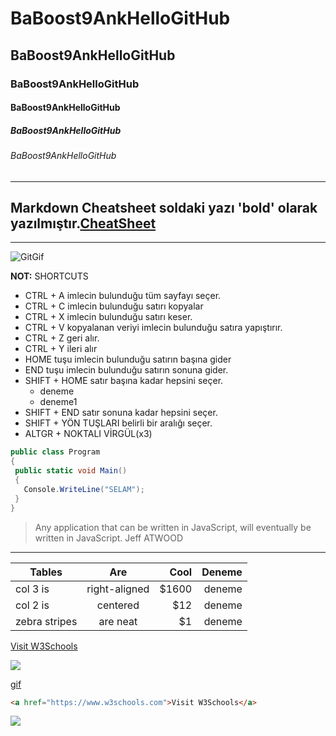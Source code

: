 # BaBoost9AnkHelloGitHub
## BaBoost9AnkHelloGitHub
### BaBoost9AnkHelloGitHub
#### BaBoost9AnkHelloGitHub
##### BaBoost9AnkHelloGitHub
###### BaBoost9AnkHelloGitHub
----
**Markdown Cheatsheet** soldaki yazı 'bold' olarak yazılmıştır.[CheatSheet](https://github.com/adam-p/markdown-here/wiki/Markdown-Cheatsheet)
----

----
![GitGif](https://gist.githubusercontent.com/abhirampai/ce94b0b8345cd969d3cf997578487cdd/raw/b2dc51d4421db9d4a5a17be817e07dc8ad1e3375/hello.gif)

**NOT:** SHORTCUTS

 - CTRL + A imlecin bulunduğu tüm sayfayı seçer.
 - CTRL + C imlecin bulunduğu satırı kopyalar
 - CTRL + X imlecin bulunduğu satırı keser.
 - CTRL + V kopyalanan veriyi imlecin bulunduğu satıra yapıştırır.
 - CTRL + Z geri alır.
 - CTRL + Y ileri alır
 - HOME tuşu imlecin bulunduğu satırın başına gider
 - END tuşu imlecin bulunduğu satırın sonuna gider.
 - SHIFT + HOME satır başına kadar hepsini seçer.
    - deneme
    - deneme1
 - SHIFT + END satır sonuna kadar hepsini seçer.
 - SHIFT + YÖN TUŞLARI belirli bir aralığı seçer.
 - ALTGR + NOKTALI VİRGÜL(x3)
 
 ```cs
 public class Program
{
  public static void Main()
  {
    Console.WriteLine("SELAM");
  }
}

 ```
> Any application that can be written in JavaScript, will eventually be written in JavaScript.
Jeff ATWOOD
----
| Tables        | Are           | Cool  | Deneme |
| ------------- |:-------------:| -----:| -------:|
| col 3 is      | right-aligned | $1600 |deneme|
| col 2 is      | centered      |   $12 |deneme|
| zebra stripes | are neat      |    $1 |deneme|

<a href="https://www.w3schools.com">Visit W3Schools</a>


<img src="https://github.com/EddieHubCommunity/Branding/raw/main/community/Eddie_banner_GIF.gif" />


<a href="https://gist.githubusercontent.com/abhirampai/ce94b0b8345cd969d3cf997578487cdd/raw/b2dc51d4421db9d4a5a17be817e07dc8ad1e3375/hello.gif">gif</a>

```html
<a href="https://www.w3schools.com">Visit W3Schools</a>

```
 <a href="http://eddiejaoude.io" target="_blank"><img src="https://github.com/EddieHubCommunity/Branding/raw/main/community/Eddie_banner_GIF.gif" /></a>


